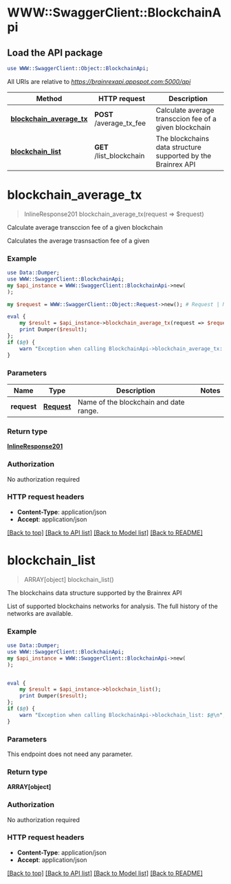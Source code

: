 # WWW::SwaggerClient::BlockchainApi

## Load the API package
```perl
use WWW::SwaggerClient::Object::BlockchainApi;
```

All URIs are relative to *https://brainrexapi.appspot.com:5000/api*

Method | HTTP request | Description
------------- | ------------- | -------------
[**blockchain_average_tx**](BlockchainApi.md#blockchain_average_tx) | **POST** /average_tx_fee | Calculate average transccion fee of a given blockchain
[**blockchain_list**](BlockchainApi.md#blockchain_list) | **GET** /list_blockchain | The blockchains data structure supported by the Brainrex API


# **blockchain_average_tx**
> InlineResponse201 blockchain_average_tx(request => $request)

Calculate average transccion fee of a given blockchain

Calculates the average trasnsaction fee of a given 

### Example 
```perl
use Data::Dumper;
use WWW::SwaggerClient::BlockchainApi;
my $api_instance = WWW::SwaggerClient::BlockchainApi->new(
);

my $request = WWW::SwaggerClient::Object::Request->new(); # Request | Name of the blockchain and date range.

eval { 
    my $result = $api_instance->blockchain_average_tx(request => $request);
    print Dumper($result);
};
if ($@) {
    warn "Exception when calling BlockchainApi->blockchain_average_tx: $@\n";
}
```

### Parameters

Name | Type | Description  | Notes
------------- | ------------- | ------------- | -------------
 **request** | [**Request**](Request.md)| Name of the blockchain and date range. | 

### Return type

[**InlineResponse201**](InlineResponse201.md)

### Authorization

No authorization required

### HTTP request headers

 - **Content-Type**: application/json
 - **Accept**: application/json

[[Back to top]](#) [[Back to API list]](../README.md#documentation-for-api-endpoints) [[Back to Model list]](../README.md#documentation-for-models) [[Back to README]](../README.md)

# **blockchain_list**
> ARRAY[object] blockchain_list()

The blockchains data structure supported by the Brainrex API

List of supported blockchains networks for analysis. The full history of the networks are available.

### Example 
```perl
use Data::Dumper;
use WWW::SwaggerClient::BlockchainApi;
my $api_instance = WWW::SwaggerClient::BlockchainApi->new(
);


eval { 
    my $result = $api_instance->blockchain_list();
    print Dumper($result);
};
if ($@) {
    warn "Exception when calling BlockchainApi->blockchain_list: $@\n";
}
```

### Parameters
This endpoint does not need any parameter.

### Return type

**ARRAY[object]**

### Authorization

No authorization required

### HTTP request headers

 - **Content-Type**: application/json
 - **Accept**: application/json

[[Back to top]](#) [[Back to API list]](../README.md#documentation-for-api-endpoints) [[Back to Model list]](../README.md#documentation-for-models) [[Back to README]](../README.md)

